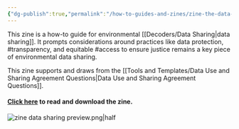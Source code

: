 ```yaml
---
{"dg-publish":true,"permalink":"/how-to-guides-and-zines/zine-the-data-we-own/","tags":["transparency","access"]}
---
```


This zine is a how-to guide for environmental [[Decoders/Data Sharing\|data sharing]]. It prompts considerations around practices like data protection, #transparency, and equitable #access to ensure justice remains a key piece of environmental data sharing.


This zine supports and draws from the [[Tools and Templates/Data Use and Sharing Agreement Questions\|Data Use and Sharing Agreement Questions]].


#### [Click here](https://zenodo.org/records/15285148) to read and download the zine.


![zine data sharing preview.png|half](/img/user/Photos%20for%20Resource%20Library/zine%20data%20sharing%20preview.png)